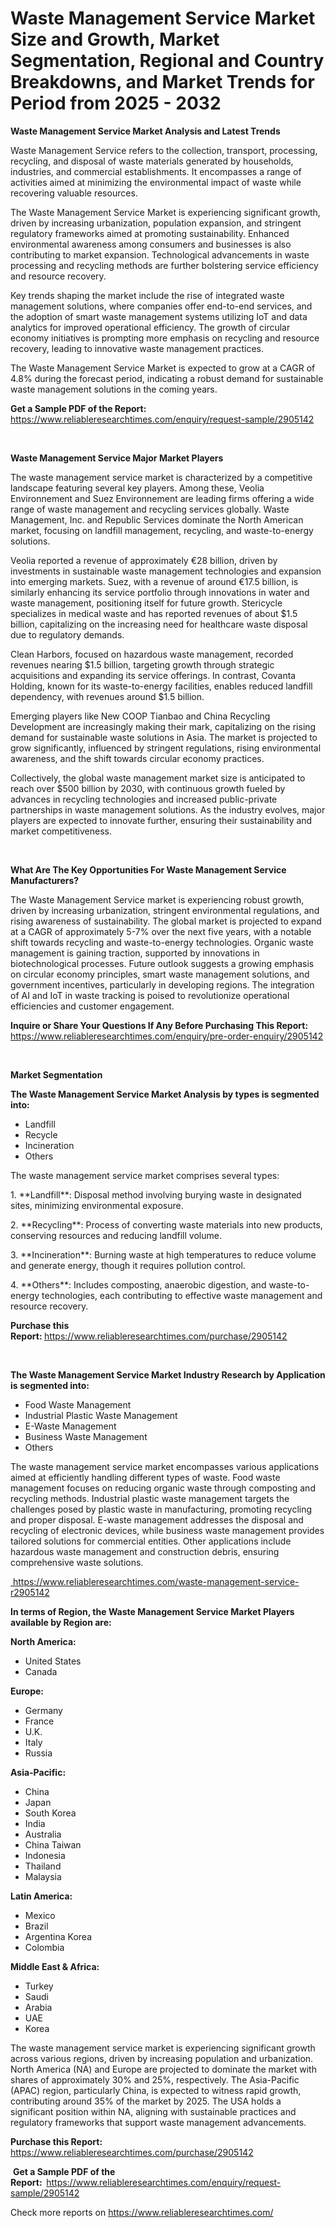 <p><h1>Waste Management Service Market Size and Growth, Market Segmentation, Regional and Country Breakdowns, and Market Trends for Period from 2025 -  2032</h1></p><p><strong>Waste Management Service Market Analysis and Latest Trends</strong></p>
<p><p>Waste Management Service refers to the collection, transport, processing, recycling, and disposal of waste materials generated by households, industries, and commercial establishments. It encompasses a range of activities aimed at minimizing the environmental impact of waste while recovering valuable resources. </p><p>The Waste Management Service Market is experiencing significant growth, driven by increasing urbanization, population expansion, and stringent regulatory frameworks aimed at promoting sustainability. Enhanced environmental awareness among consumers and businesses is also contributing to market expansion. Technological advancements in waste processing and recycling methods are further bolstering service efficiency and resource recovery.</p><p>Key trends shaping the market include the rise of integrated waste management solutions, where companies offer end-to-end services, and the adoption of smart waste management systems utilizing IoT and data analytics for improved operational efficiency. The growth of circular economy initiatives is prompting more emphasis on recycling and resource recovery, leading to innovative waste management practices.</p><p>The Waste Management Service Market is expected to grow at a CAGR of 4.8% during the forecast period, indicating a robust demand for sustainable waste management solutions in the coming years.</p></p>
<p><strong>Get a Sample PDF of the Report:&nbsp;</strong> <a href="https://www.reliableresearchtimes.com/enquiry/request-sample/2905142?utm_campaign=2230&utm_medium=2&utm_source=Github&utm_content=ia&utm_term=12032025&utm_id=waste-management-service">https://www.reliableresearchtimes.com/enquiry/request-sample/2905142</a></p>
<p>&nbsp;</p>
<p><strong>Waste Management Service Major Market Players</strong></p>
<p><p>The waste management service market is characterized by a competitive landscape featuring several key players. Among these, Veolia Environnement and Suez Environnement are leading firms offering a wide range of waste management and recycling services globally. Waste Management, Inc. and Republic Services dominate the North American market, focusing on landfill management, recycling, and waste-to-energy solutions.</p><p>Veolia reported a revenue of approximately €28 billion, driven by investments in sustainable waste management technologies and expansion into emerging markets. Suez, with a revenue of around €17.5 billion, is similarly enhancing its service portfolio through innovations in water and waste management, positioning itself for future growth. Stericycle specializes in medical waste and has reported revenues of about $1.5 billion, capitalizing on the increasing need for healthcare waste disposal due to regulatory demands.</p><p>Clean Harbors, focused on hazardous waste management, recorded revenues nearing $1.5 billion, targeting growth through strategic acquisitions and expanding its service offerings. In contrast, Covanta Holding, known for its waste-to-energy facilities, enables reduced landfill dependency, with revenues around $1.5 billion.</p><p>Emerging players like New COOP Tianbao and China Recycling Development are increasingly making their mark, capitalizing on the rising demand for sustainable waste solutions in Asia. The market is projected to grow significantly, influenced by stringent regulations, rising environmental awareness, and the shift towards circular economy practices.</p><p>Collectively, the global waste management market size is anticipated to reach over $500 billion by 2030, with continuous growth fueled by advances in recycling technologies and increased public-private partnerships in waste management solutions. As the industry evolves, major players are expected to innovate further, ensuring their sustainability and market competitiveness.</p></p>
<p>&nbsp;</p>
<p><strong>What Are The Key Opportunities For Waste Management Service Manufacturers?</strong></p>
<p><p>The Waste Management Service market is experiencing robust growth, driven by increasing urbanization, stringent environmental regulations, and rising awareness of sustainability. The global market is projected to expand at a CAGR of approximately 5-7% over the next five years, with a notable shift towards recycling and waste-to-energy technologies. Organic waste management is gaining traction, supported by innovations in biotechnological processes. Future outlook suggests a growing emphasis on circular economy principles, smart waste management solutions, and government incentives, particularly in developing regions. The integration of AI and IoT in waste tracking is poised to revolutionize operational efficiencies and customer engagement.</p></p>
<p><strong>Inquire or Share Your Questions If Any Before Purchasing This Report:</strong> <a href="https://www.reliableresearchtimes.com/enquiry/pre-order-enquiry/2905142?utm_campaign=2230&utm_medium=2&utm_source=Github&utm_content=ia&utm_term=12032025&utm_id=waste-management-service">https://www.reliableresearchtimes.com/enquiry/pre-order-enquiry/2905142</a></p>
<p>&nbsp;</p>
<p><strong>Market Segmentation</strong></p>
<p><strong>The Waste Management Service Market Analysis by types is segmented into:</strong></p>
<p><ul><li>Landfill</li><li>Recycle</li><li>Incineration</li><li>Others</li></ul></p>
<p><p>The waste management service market comprises several types: </p><p>1. **Landfill**: Disposal method involving burying waste in designated sites, minimizing environmental exposure.</p><p>2. **Recycling**: Process of converting waste materials into new products, conserving resources and reducing landfill volume.</p><p>3. **Incineration**: Burning waste at high temperatures to reduce volume and generate energy, though it requires pollution control.</p><p>4. **Others**: Includes composting, anaerobic digestion, and waste-to-energy technologies, each contributing to effective waste management and resource recovery.</p></p>
<p><strong>Purchase this Report:&nbsp;</strong><a href="https://www.reliableresearchtimes.com/purchase/2905142?utm_campaign=2230&utm_medium=2&utm_source=Github&utm_content=ia&utm_term=12032025&utm_id=waste-management-service">https://www.reliableresearchtimes.com/purchase/2905142</a></p>
<p>&nbsp;</p>
<p><strong>The Waste Management Service Market Industry Research by Application is segmented into:</strong></p>
<p><ul><li>Food Waste Management</li><li>Industrial Plastic Waste Management</li><li>E-Waste Management</li><li>Business Waste Management</li><li>Others</li></ul></p>
<p><p>The waste management service market encompasses various applications aimed at efficiently handling different types of waste. Food waste management focuses on reducing organic waste through composting and recycling methods. Industrial plastic waste management targets the challenges posed by plastic waste in manufacturing, promoting recycling and proper disposal. E-waste management addresses the disposal and recycling of electronic devices, while business waste management provides tailored solutions for commercial entities. Other applications include hazardous waste management and construction debris, ensuring comprehensive waste solutions.</p></p>
<p><a href="https://www.reliableresearchtimes.com/waste-management-service-r2905142?utm_campaign=2230&utm_medium=2&utm_source=Github&utm_content=ia&utm_term=12032025&utm_id=waste-management-service">&nbsp;https://www.reliableresearchtimes.com/waste-management-service-r2905142</a></p>
<p><strong>In terms of Region, the Waste Management Service Market Players available by Region are:</strong></p>
<p>
    <p> <strong> North America: </strong>
        <ul>
            <li>United States</li>
            <li>Canada</li>
        </ul>
        </p> 
    <p> <strong> Europe: </strong>
        <ul>
            <li>Germany</li>
            <li>France</li>
            <li>U.K.</li>
            <li>Italy</li>
            <li>Russia</li>
        </ul>
        </p> 
    <p> <strong> Asia-Pacific: </strong>
        <ul>
            <li>China</li>
            <li>Japan</li>
            <li>South Korea</li>
            <li>India</li>
            <li>Australia</li>
            <li>China Taiwan</li>
            <li>Indonesia</li>
            <li>Thailand</li>
            <li>Malaysia</li>
        </ul>
        </p> 
    <p> <strong> Latin America: </strong>
        <ul>
            <li>Mexico</li>
            <li>Brazil</li>
            <li>Argentina Korea</li>
            <li>Colombia</li>
        </ul>
        </p> 
    <p> <strong> Middle East & Africa: </strong>
        <ul>
            <li>Turkey</li>
            <li>Saudi</li>
            <li>Arabia</li>
            <li>UAE</li>
            <li>Korea</li>
        </ul>
    </p>
    </p>
<p><p>The waste management service market is experiencing significant growth across various regions, driven by increasing population and urbanization. North America (NA) and Europe are projected to dominate the market with shares of approximately 30% and 25%, respectively. The Asia-Pacific (APAC) region, particularly China, is expected to witness rapid growth, contributing around 35% of the market by 2025. The USA holds a significant position within NA, aligning with sustainable practices and regulatory frameworks that support waste management advancements.</p></p>
<p><strong>Purchase this Report: </strong><a href="https://www.reliableresearchtimes.com/purchase/2905142?utm_campaign=2230&utm_medium=2&utm_source=Github&utm_content=ia&utm_term=12032025&utm_id=waste-management-service">https://www.reliableresearchtimes.com/purchase/2905142</a></p>
<p>&nbsp;<strong>Get a Sample PDF of the Report:&nbsp;&nbsp;</strong><a href="https://www.reliableresearchtimes.com/enquiry/request-sample/2905142?utm_campaign=2230&utm_medium=2&utm_source=Github&utm_content=ia&utm_term=12032025&utm_id=waste-management-service">https://www.reliableresearchtimes.com/enquiry/request-sample/2905142</a></p>
<p><strong></strong></p>
<p>Check more reports on <a href="https://www.reliableresearchtimes.com/?utm_campaign=2230&utm_medium=2&utm_source=Github&utm_content=ia&utm_term=12032025&utm_id=waste-management-service">https://www.reliableresearchtimes.com/</a></p>